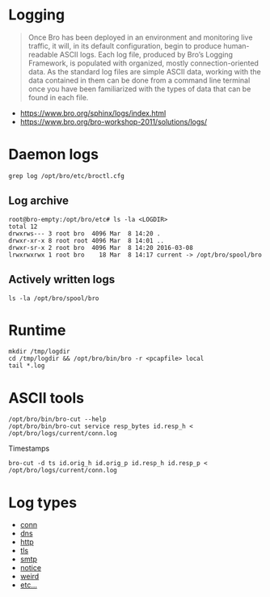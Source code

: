 # Logging

> Once Bro has been deployed in an environment and monitoring live traffic, it will, in its default configuration, begin to produce human-readable ASCII logs. Each log file, produced by Bro’s Logging Framework, is populated with organized, mostly connection-oriented data. As the standard log files are simple ASCII data, working with the data contained in them can be done from a command line terminal once you have been familiarized with the types of data that can be found in each file.


* https://www.bro.org/sphinx/logs/index.html
* https://www.bro.org/bro-workshop-2011/solutions/logs/

# Daemon logs

```
grep log /opt/bro/etc/broctl.cfg
```

## Log archive

```
root@bro-empty:/opt/bro/etc# ls -la <LOGDIR>
total 12
drwxrws--- 3 root bro  4096 Mar  8 14:20 .
drwxr-xr-x 8 root root 4096 Mar  8 14:01 ..
drwxr-sr-x 2 root bro  4096 Mar  8 14:20 2016-03-08
lrwxrwxrwx 1 root bro    18 Mar  8 14:17 current -> /opt/bro/spool/bro
```

## Actively written logs

```
ls -la /opt/bro/spool/bro
```

# Runtime

```
mkdir /tmp/logdir
cd /tmp/logdir && /opt/bro/bin/bro -r <pcapfile> local
tail *.log
```

# ASCII tools


 ```
/opt/bro/bin/bro-cut --help
/opt/bro/bin/bro-cut service resp_bytes id.resp_h < /opt/bro/logs/current/conn.log
 ```

Timestamps
```
bro-cut -d ts id.orig_h id.orig_p id.resp_h id.resp_p < /opt/bro/logs/current/conn.log
```

# Log types

 * [conn](https://www.bro.org/sphinx/scripts/base/protocols/conn/main.bro.html)
 * [dns](https://www.bro.org/sphinx/scripts/base/protocols/dns/main.bro.html)
 * [http](https://www.bro.org/sphinx/scripts/base/protocols/http/main.bro.html)
 * [tls](https://www.bro.org/sphinx/scripts/base/files/x509/main.bro.html)
 * [smtp](https://www.bro.org/sphinx/scripts/base/protocols/smtp/main.bro.html)
 * [notice](https://www.bro.org/sphinx/scripts/base/frameworks/notice/main.bro.html)
 * [weird](https://www.bro.org/sphinx/scripts/base/frameworks/notice/weird.bro.html)
 * [etc...](https://www.bro.org/sphinx/script-reference/scripts.html)
